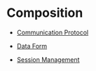# Composition

- [Communication Protocol](communication_protocol)

- [Data Form](data_form)

- [Session Management](session_management)

